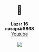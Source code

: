 <h1 align="center">👋</h1>
<p align="center">
  <b>Lazar 16</b><br>
  <b>лазарь#6868</b><br>
  <a href="https://www.youtube.com/channel/UCZeI4eM-JxF0Aq72XcPMP5g">Youtube</a><br><br>
  <img src="https://komarev.com/ghpvc/?username=ret42&color=1a1a1a">
  <br></br>
